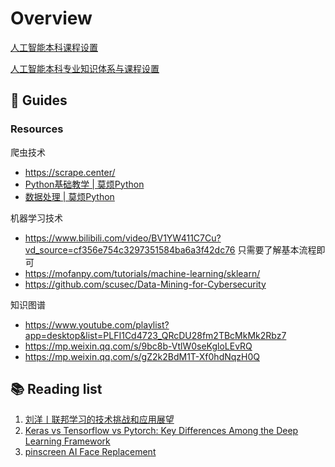 # Overview

[人工智能本科课程设置](https://blog.csdn.net/yalecaltech/article/details/117378537)

[人工智能本科专业知识体系与课程设置](https://www.cnblogs.com/TIMON123/p/16222362.html#/c/subject/p/16222362.html)

## 🦮 Guides

### Resources

爬虫技术

- https://scrape.center/
- [Python基础教学 | 莫烦Python](https://mofanpy.com/tutorials/python-basic/)
- [数据处理 | 莫烦Python](https://mofanpy.com/tutorials/data-manipulation/)

机器学习技术

- https://www.bilibili.com/video/BV1YW411C7Cu?vd_source=cf356e754c3297351584ba6a3f42dc76 只需要了解基本流程即可
- https://mofanpy.com/tutorials/machine-learning/sklearn/
-  https://github.com/scusec/Data-Mining-for-Cybersecurity

知识图谱

- https://www.youtube.com/playlist?app=desktop&list=PLFI1Cd4723_QRcDU28fm2TBcMkMk2Rbz7
- https://mp.weixin.qq.com/s/9bc8b-VtlW0seKgloLEvRQ
- https://mp.weixin.qq.com/s/gZ2k2BdM1T-Xf0hdNqzH0Q



## 📚 Reading list

1. [刘洋丨联邦学习的技术挑战和应用展望](https://air.tsinghua.edu.cn/info/1008/1312.htm)
2. [Keras vs Tensorflow vs Pytorch: Key Differences Among the Deep Learning Framework](https://www.simplilearn.com/keras-vs-tensorflow-vs-pytorch-article)
3. [pinscreen AI Face Replacement](https://www.pinscreen.com/facereplacement/)
